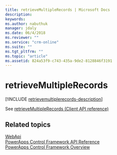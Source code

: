 ```yaml
---
title: retrieveMultipleRecords | Microsoft Docs
description: 
keywords:
ms.author: nabuthuk
manager: jdaly
ms.date: 06/4/2018
ms.reviewer: ""
ms.service: "crm-online"
ms.suite: ""
ms.tgt_pltfrm: ""
ms.topic: "article"
ms.assetid: 824a53f9-c743-435a-9de2-8128846f3191
---
```


# retrieveMultipleRecords

[!INCLUDE [retrievemultiplerecords-description](includes/retrievemultiplerecords-description.md)]

See [retrieveMultipleRecords (Client API reference)](../../../clientapi/reference/Xrm-WebApi/retrieveMultipleRecords.md)

## Related topics

[WebApi](../webapi.md)<br />
[PowerApps Control Framework API Reference](../index.md)<br />
[PowerApps Control Framework Overview](../../powerapps-control-framework-overview.md)<br />
